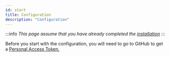 ```yaml
---
id: start
title: Configuration
description: "Configuration"
---
```


:::info
_This page assume that you have already completed the [installation](/docs/installation/prerequisites)_
:::

Before you start with the configuration, you will need to go to GitHub to get a [Personal Access Token.](/docs/configuration/pat)
